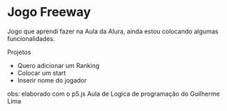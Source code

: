 # Jogo Freeway

Jogo que aprendi fazer na Aula da Alura, ainda estou colocando algumas funcionalidades.



Projetos
* Quero adicionar um Ranking
* Colocar um start
* Inserir nome do jogador



obs: elaborado com o p5.js
Aula de Logica de programação do Guilherme Lima
